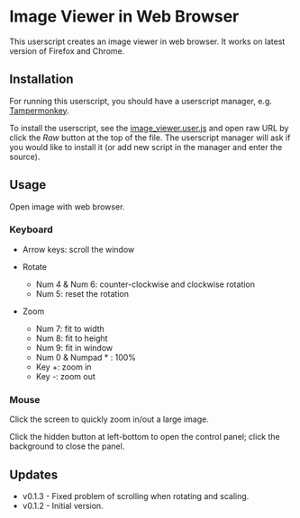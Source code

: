 # Image Viewer in Web Browser

This userscript creates an image viewer in web browser.
It works on latest version of Firefox and Chrome.

## Installation

For running this userscript, you should have a userscript manager, e.g. [Tampermonkey](https://www.tampermonkey.net/).

To install the userscript, see the [image_viewer.user.js](./image_viewer.user.js) and open raw URL by click the *Raw* button at the top of the file. The userscript manager will ask if you would like to install it (or add new script in the manager and enter the source).

## Usage

Open image with web browser.

### Keyboard

* Arrow keys: scroll the window

* Rotate
  * Num 4 & Num 6: counter-clockwise and clockwise rotation
  * Num 5: reset the rotation

* Zoom
  * Num 7: fit to width
  * Num 8: fit to height
  * Num 9: fit in window
  * Num 0 & Numpad * : 100%
  * Key +: zoom in
  * Key -: zoom out

### Mouse

Click the screen to quickly zoom in/out a large image.

Click the hidden button at left-bottom to open the control panel;
click the background to close the panel.



## Updates

* v0.1.3 - Fixed problem of scrolling when rotating and scaling.
* v0.1.2 - Initial version.
